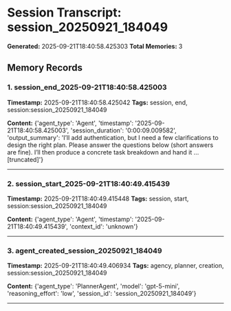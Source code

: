 # Session Transcript: session_20250921_184049

**Generated:** 2025-09-21T18:40:58.425303
**Total Memories:** 3

## Memory Records

### 1. session_end_2025-09-21T18:40:58.425003

**Timestamp:** 2025-09-21T18:40:58.425042
**Tags:** session, end, session:session_20250921_184049

**Content:** {'agent_type': 'Agent', 'timestamp': '2025-09-21T18:40:58.425003', 'session_duration': '0:00:09.009582', 'output_summary': 'I’ll add authentication, but I need a few clarifications to design the right plan. Please answer the questions below (short answers are fine). I’ll then produce a concrete task breakdown and hand it ...[truncated]'}

---

### 2. session_start_2025-09-21T18:40:49.415439

**Timestamp:** 2025-09-21T18:40:49.415448
**Tags:** session, start, session:session_20250921_184049

**Content:** {'agent_type': 'Agent', 'timestamp': '2025-09-21T18:40:49.415439', 'context_id': 'unknown'}

---

### 3. agent_created_session_20250921_184049

**Timestamp:** 2025-09-21T18:40:49.406934
**Tags:** agency, planner, creation, session:session_20250921_184049

**Content:** {'agent_type': 'PlannerAgent', 'model': 'gpt-5-mini', 'reasoning_effort': 'low', 'session_id': 'session_20250921_184049'}

---

